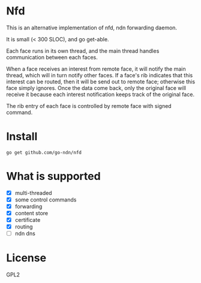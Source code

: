 Nfd
===
This is an alternative implementation of nfd, ndn forwarding daemon.

It is small (< 300 SLOC), and go get-able.

Each face runs in its own thread, and the main thread handles communication between each faces.

When a face receives an interest from remote face, it will notify the main thread, which will in turn notify other faces. If a face's rib indicates that this interest can be routed, then it will be send out to remote face; otherwise this face simply ignores. Once the data come back, only the original face will receive it because each interest notification keeps track of the original face.

The rib entry of each face is controlled by remote face with signed command.

Install
=======
```
go get github.com/go-ndn/nfd
```

What is supported
=================
- [x] multi-threaded
- [x] some control commands
- [x] forwarding
- [x] content store
- [x] certificate
- [x] routing
- [ ] ndn dns

License
=======
GPL2

